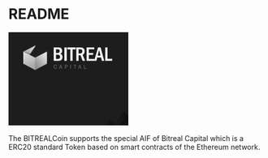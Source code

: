 # README
<img src="BCLogo.png">

The BITREALCoin supports the special AIF of Bitreal Capital which is a ERC20 standard Token based on smart contracts of the Ethereum network.
